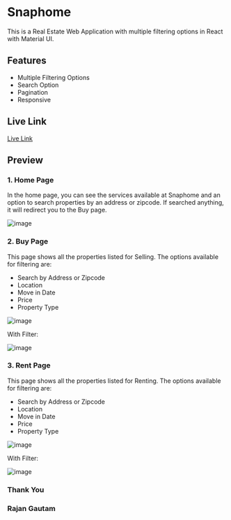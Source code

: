 # Snaphome

This is a Real Estate Web Application with multiple filtering options in React with Material UI.

## Features

-   Multiple Filtering Options
-   Search Option
-   Pagination
-   Responsive

## Live Link

[Live Link]()

## Preview

### 1. Home Page

In the home page, you can see the services available at Snaphome and an option to search properties by an address or zipcode. If searched anything, it will redirect you to the Buy page.

![image](https://user-images.githubusercontent.com/71542496/202541544-ff63ea87-53b0-44b0-b2ad-d66e91bbe7ef.png)

### 2. Buy Page

This page shows all the properties listed for Selling. The options available for filtering are:

-   Search by Address or Zipcode
-   Location
-   Move in Date
-   Price
-   Property Type

![image](https://user-images.githubusercontent.com/71542496/202542683-745966d2-d656-414d-adc7-ea51131ddae3.png)

With Filter:

![image](https://user-images.githubusercontent.com/71542496/202543590-adf2a281-d4a8-43a7-95cc-a2fc92fa9ab1.png)

### 3. Rent Page

This page shows all the properties listed for Renting. The options available for filtering are:

-   Search by Address or Zipcode
-   Location
-   Move in Date
-   Price
-   Property Type

![image](https://user-images.githubusercontent.com/71542496/202543128-dc22e853-3c2a-4482-8738-9f4a064c55fd.png)

With Filter:

![image](https://user-images.githubusercontent.com/71542496/202543728-5dd836e1-c4e2-4d3c-9af7-3848d2f73e8f.png)

### Thank You

### Rajan Gautam
